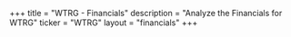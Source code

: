 +++
title = "WTRG - Financials"
description = "Analyze the Financials for WTRG"
ticker = "WTRG"
layout = "financials"
+++

